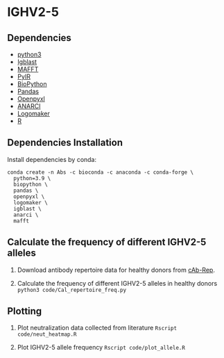 # IGHV2-5

## Dependencies ##
* [python3](https://www.python.org/downloads/)
* [Igblast](https://github.com/ncbi/igblast)
* [MAFFT](https://mafft.cbrc.jp/alignment/software/)
* [PyIR](https://github.com/crowelab/PyIR)
* [BioPython](https://github.com/biopython/biopython)
* [Pandas](https://pandas.pydata.org/)
* [Openpyxl](https://openpyxl.readthedocs.io/en/stable/)
* [ANARCI](https://github.com/oxpig/ANARCI)
* [Logomaker](https://logomaker.readthedocs.io/en/latest/)
* [R](https://www.r-project.org/)

## Dependencies Installation ##
Install dependencies by conda:

```
conda create -n Abs -c bioconda -c anaconda -c conda-forge \
  python=3.9 \
  biopython \
  pandas \
  openpyxl \
  logomaker \
  igblast \
  anarci \
  mafft 
```

## Calculate the frequency of different IGHV2-5 alleles

1. Download antibody repertoire data for healthy donors from [cAb-Rep](https://www.frontiersin.org/articles/10.3389/fimmu.2019.02365/full).

2. Calculate the frequency of different IGHV2-5 alleles in healthy donors
``python3 code/Cal_repertoire_freq.py``

## Plotting

1. Plot neutralization data collected from literature
``Rscript code/neut_heatmap.R``

2. Plot IGHV2-5 allele frequency
``Rscript code/plot_allele.R``
